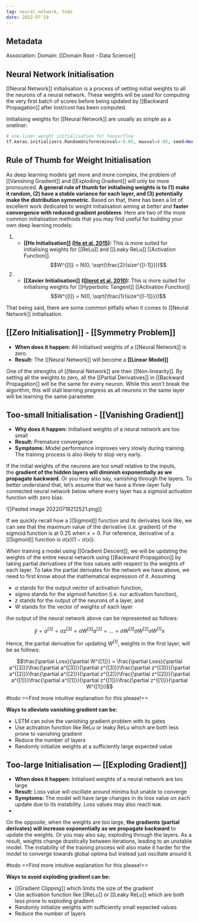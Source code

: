 ```yaml
---
tag: neural_network, todo
date: 2022-07-19
---
```


## Metadata
Association:
Domain: [[Domain Root - Data Science]]

## Neural Network Initialisation
[[Neural Network]] initialisation is a process of setting initial weights to all the neurons of a neural network. These weights will be used for computing the very first batch of scores before being updated by [[Backward Propagation]] after lost/cost has been computed.

Initialising weights for [[Neural Network]] are usually as simple as a oneliner:
```python
# one-liner weight initialisation for tensorflow
tf.keras.initializers.RandomUniform(minval=-0.05, maxval=0.05, seed=None)
```

## Rule of Thumb for Weight Initialisation

As deep learning models get more and more complex, the problem of [[Vanishing Gradient]] and [[Exploding Gradient]] will only be more pronounced. **A general rule of thumb for initialising weights is to (1) make it random, (2) have a stable variance for each layer, and (3) potentially make the distribution symmetric.** Based on that, there has been a lot of excellent work dedicated to weight initialisation aiming at better and **faster convergence with reduced gradient problems**. Here are two of the more common initialisation methods that you may find useful for building your own deep learning models:

1. -   **[[He Initialisation]]** [**(He et al. 2015)**](https://arxiv.org/abs/1502.01852)**:** This is more suited for initialising weights for [[ReLu]] and [[Leaky ReLu]] [[Activation Function]].
   $$W^{[l]} = N(0, \sqrt{\frac{2}{size^{[l-1]}}})$$
3. -   **[[Xavier Initialisation]]** [**(Glorot et al. 2010)**](http://proceedings.mlr.press/v9/glorot10a/glorot10a.pdf)**:** This is more suited for initialising weights for [[Hyperbolic Tangent]] [[Activation Function]]
   $$W^{[l]} = N(0, \sqrt{\frac{1}{size^{[l-1]}}})$$

That being said, there are some common pitfalls when it comes to [[Neural Network]] initialisation.

## [[Zero Initialisation]] - [[Symmetry Problem]]

- **When does it happen:** All initialised weights of a [[Neural Network]] is zero.
- **Result:** The [[Neural Network]] will become a **[[Linear Model]]**

One of the strengths of [[Neural Network]] are their [[Non-linearity]]. By setting all the weights to zero, all the [[Partial Derivatives]] in [[Backward Propagation]] will be the same for every neuron. While this won't break the algorithm, this will stall learning progress as all neurons in the same layer will be learning the same parameter.

## Too-small Initialisation - [[Vanishing Gradient]]
-   **Why does it happen:** Initialised weights of a neural network are too small
-   **Result:** Premature convergence
-   **Symptoms:** Model performance improves very slowly during training. The training process is also likely to stop very early.

If the initial weights of the neurons are too small relative to the inputs, the **gradient of the hidden layers will diminish exponentially as we propagate backward**. Or you may also say, vanishing through the layers. To better understand that, let’s assume that we have a three-layer fully connected neural network below where every layer has a sigmoid activation function with zero bias:

![[Pasted image 20220719212521.png]]

If we quickly recall how a [[Sigmoid]] function and its derivates look like, we can see that the maximum value of the derivative (i.e. gradient) of the sigmoid function is at 0.25 when $x=0$. For reference, derivative of a [[Sigmoid]] function is $\sigma(x)(1 - \sigma(x))$.

When training a model using [[Gradient Descent]], we will be updating the weights of the entire neural network using [[Backward Propagation]] by taking partial derivatives of the loss values with respect to the weights of each layer. To take the partial derivates for the network we have above, we need to first know about the mathematical expression of it. Assuming

-   $a$ stands for the output vector of activation function,
-   $sigma$ stands for the sigmoid function (i.e. our activation function),
-   $z$ stands for the output of the neurons of a layer, and
-   $W$ stands for the vector of weights of each layer

the output of the neural network above can be represented as follows:

$$\hat{y} = a^{[3]} = \sigma z^{[3]} = \sigma W^{[3]} a^{[2]} = ... = \sigma W^{[3]} \sigma W^{[2]} \sigma W^{[1]} x$$

Hence, the partial derivative for updating $W^{[1]}$, weights in the first layer, will be as follows:

$$\frac{\partial Loss}{\partial W^{[1]}} = \frac{\partial Loss}{\partial a^{[3]}}\frac{\partial a^{[3]}}{\partial z^{[3]}}\frac{\partial z^{[3]}}{\partial a^{[2]}}\frac{\partial a^{[2]}}{\partial z^{[2]}}\frac{\partial z^{[2]}}{\partial a^{[1]}}\frac{\partial a^{[1]}}{\partial z^{[1]}}\frac{\partial z^{[1]}}{\partial W^{[1]}}$$

#todo ==Find more intuitive explanation for this please!==

**Ways to alleviate vanishing gradient can be:**

-   LSTM can solve the vanishing gradient problem with its gates
-   Use activation function like ReLu or leaky ReLu which are both less prone to vanishing gradient
-   Reduce the number of layers
-   Randomly initialize weights at a sufficiently large expected value

## Too-large Initialisation — [[Exploding Gradient]]

-   **When does it happen:** Initialised weights of a neural network are too large
-   **Result:** Loss value will oscillate around minima but unable to converge
-   **Symptoms:** The model will have large changes in its loss value on each update due to its instability. Loss values may also reach `NaN`.
- 
On the opposite, when the weights are too large, **the gradients (partial derivates) will increase exponentially as we propagate backward** to update the weights. Or you may also say, exploding through the layers. As a result, weights change drastically between iterations, leading to an unstable model. The instability of the training process will also make it harder for the model to converge towards global optima but instead just oscillate around it.

#todo ==Find more intuitive explanation for this please!==

**Ways to avoid exploding gradient can be:**

-   [[Gradient Clipping]] which limits the size of the gradient
-   Use activation function like [[ReLu]] or [[Leaky ReLu]] which are both less prone to exploding gradient
-   Randomly initialize weights with sufficiently small expected values
-   Reduce the number of layers